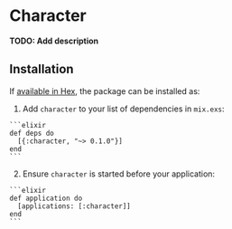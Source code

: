 # Character

**TODO: Add description**

## Installation

If [available in Hex](https://hex.pm/docs/publish), the package can be installed as:

  1. Add `character` to your list of dependencies in `mix.exs`:

    ```elixir
    def deps do
      [{:character, "~> 0.1.0"}]
    end
    ```

  2. Ensure `character` is started before your application:

    ```elixir
    def application do
      [applications: [:character]]
    end
    ```

